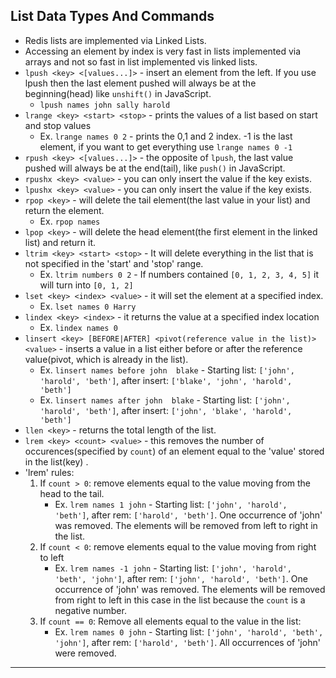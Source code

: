 ## List Data Types And Commands
- Redis lists are implemented via Linked Lists.
- Accessing an element by index is very fast in lists implemented via arrays and not so fast in list implemented vis linked lists.
- `lpush <key> <[values...]>` - insert an element from the left. If you use lpush then the last element pushed will always be at the beginning(head) like `unshift()` in JavaScript.
  - `lpush names john sally harold`
- `lrange <key> <start> <stop>` - prints the values of a list based on start and stop values
  - Ex. `lrange names 0 2` - prints the 0,1 and 2 index. -1 is the last element, if you want to get everything use `lrange names 0 -1`
- `rpush <key> <[values...]>` - the opposite of `lpush`, the last value pushed will always be at the end(tail), like `push()` in JavaScript.
- `rpushx <key> <value>` - you can only insert the value if the key exists.
- `lpushx <key> <value>` - you can only insert the value if the key exists.
- `rpop <key>` - will delete the tail element(the last value in your list) and return the element.
  - Ex. `rpop names`
- `lpop <key>` - will delete the head element(the first element in the linked list) and return it.
- `ltrim <key> <start> <stop>` - It will delete everything in the list that is not specified in the 'start' and 'stop' range.
  - Ex. `ltrim numbers 0 2` - If numbers contained `[0, 1, 2, 3, 4, 5]` it will turn into `[0, 1, 2]`
- `lset <key> <index> <value>` - it will set the element at a specified index.
  - Ex. `lset names 0 Harry`
- `lindex <key> <index>` - it returns the value at a specified index location
  - Ex. `lindex names 0`
- `linsert <key> [BEFORE|AFTER] <pivot(reference value in the list)> <value>` - inserts a value in a list either before or after the reference value(pivot, which is already in the list).
  - Ex. `linsert names before john  blake` - Starting list: `['john', 'harold', 'beth']`, after insert: `['blake', 'john', 'harold', 'beth']`
  - Ex. `linsert names after john  blake` - Starting list: `['john', 'harold', 'beth']`, after insert: `['john', 'blake', 'harold', 'beth']`
- `llen <key>` - returns the total length of the list.
- `lrem <key> <count> <value>` - this removes the number of occurences(specified by `count`) of an element equal to the 'value' stored in the list(key) .
- 'lrem' rules:
  1. If `count > 0`: remove elements equal to the value moving from the head to the tail.
     - Ex. `lrem names 1 john` - Starting list: `['john', 'harold', 'beth']`, after rem: `['harold', 'beth']`. One occurrence of 'john' was removed. The elements will be removed from left to right in the list.
  2. If `count < 0`: remove elements equal to the value moving from right to left
     - Ex. `lrem names -1 john` - Starting list: `['john', 'harold', 'beth', 'john']`, after rem: `['john', 'harold', 'beth']`. One occurrence of 'john' was removed. The elements will be removed from right to left in this case in the list because the `count` is a negative number.
  3. If `count == 0`: Remove all elements equal to the value in the list:
     - Ex. `lrem names 0 john` - Starting list: `['john', 'harold', 'beth', 'john']`, after rem: `['harold', 'beth']`. All occurrences of 'john' were removed.
---